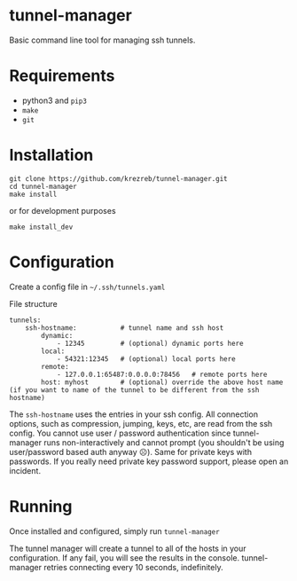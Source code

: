 # tunnel-manager

Basic command line tool for managing ssh tunnels.

# Requirements

- python3 and  `pip3`
- `make`
- `git`

# Installation 

```
git clone https://github.com/krezreb/tunnel-manager.git
cd tunnel-manager
make install
```

or for development purposes

`make install_dev`

# Configuration

Create a config file in `~/.ssh/tunnels.yaml`

File structure

```
tunnels:
    ssh-hostname:           # tunnel name and ssh host
        dynamic:
            - 12345         # (optional) dynamic ports here
        local:
            - 54321:12345   # (optional) local ports here
        remote:
            - 127.0.0.1:65487:0.0.0.0:78456   # remote ports here
        host: myhost        # (optional) override the above host name (if you want to name of the tunnel to be different from the ssh hostname)

```

The `ssh-hostname` uses the entries in your ssh config.  All connection options, such as compression, jumping, keys, etc, are read from the ssh config.  You cannot use user / password authentication since tunnel-manager runs non-interactively and cannot prompt (you shouldn't be using user/password based auth anyway ☹).  Same for private keys with passwords.  If you really need private key password support, please open an incident.

# Running

Once installed and configured, simply run `tunnel-manager`

The tunnel manager will create a tunnel to all of the hosts in your configuration.  If any fail, you will see the results in the console.  tunnel-manager retries connecting every 10 seconds, indefinitely.  

